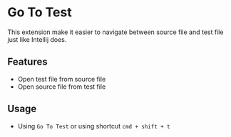 # Go To Test

This extension make it easier to navigate between source file and test file just like Intellij does.

## Features

* Open test file from source file
* Open source file from test file

## Usage
* Using `Go To Test` or using shortcut `cmd + shift + t`

